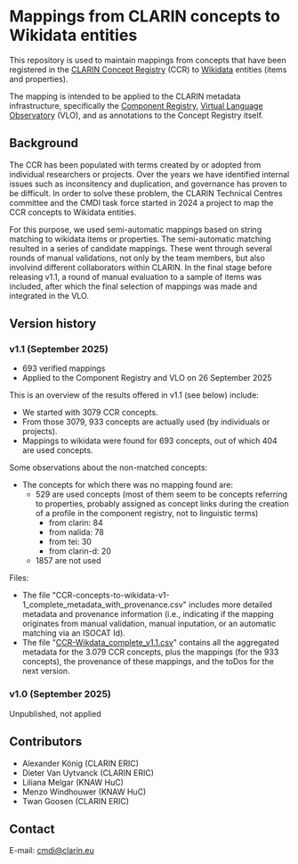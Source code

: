 # Mappings from CLARIN concepts to Wikidata entities

This repository is used to maintain mappings from concepts that have been registered
in the [CLARIN Concept Registry](https://concepts.clarin.eu/ccr/) (CCR) to 
[Wikidata](https://www.wikidata.org) entities (items and properties).

The mapping is intended to be applied to the CLARIN metadata infrastructure,
specifically the [Component Registry](https://catalog.clarin.eu/ds/ComponentRegistry/),
[Virtual Language Observatory](https://vlo.clarin.eu) (VLO), and as annotations to
the Concept Registry itself.

## Background

The CCR has been populated with terms created by or adopted from individual researchers or projects. Over the years we have identified internal issues such as inconsitency and duplication, and governance has proven to be difficult. In order to solve these problem, the CLARIN Technical Centres committee and the CMDI task force started in 2024 a project to map the CCR concepts to Wikidata entities.

For this purpose, we used semi-automatic mappings based on string matching to wikidata items or properties. The semi-automatic matching resulted in a series of candidate mappings. These went through several rounds of manual validations, not only by the team members, but also involvind different collaborators within CLARIN. In the final stage before releasing v1.1, a round of manual evaluation to a sample of items was included, after which the final selection of mappings was made and integrated in the VLO.


## Version history

### v1.1 (September 2025)

* 693 verified mappings
* Applied to the Component Registry and VLO on 26 September 2025

This is an overview of the results offered in v1.1 (see below) include:

- We started with 3079 CCR concepts.
- From those 3079, 933 concepts are actually used (by individuals or projects).
- Mappings to wikidata were found for 693 concepts, out of which 404 are used concepts.

Some observations about the non-matched concepts:

- The concepts for which there was no mapping found are:
  - 529 are used concepts (most of them seem to be concepts referring to properties, probably assigned as concept links during the creation of a profile in the component registry, not to linguistic terms) 
    - from clarin: 84 
    - from nalida: 78 
    - from tei: 30 
    - from clarin-d: 20
  - 1857 are not used

Files:
- The file "CCR-concepts-to-wikidata-v1-1_complete_metadata_with_provenance.csv" includes more detailed metadata and provenance information (i.e., indicating if the mapping originates from manual validation, manual inputation, or an automatic matching via an ISOCAT Id).
- The file "[CCR-Wikdata_complete_v1.1.csv](https://github.com/clarin-eric/concepts-wikidata-migration/blob/main/CCR-Wikdata_complete_v1.1.csv)" contains all the aggregated metadata for the 3.079 CCR concepts, plus the mappings (for the 933 concepts), the provenance of these mappings, and the toDos for the next version.


  
### v1.0 (September 2025)

Unpublished, not applied

## Contributors

- Alexander König (CLARIN ERIC)
- Dieter Van Uytvanck (CLARIN ERIC)
- Liliana Melgar (KNAW HuC)
- Menzo Windhouwer (KNAW HuC)
- Twan Goosen (CLARIN ERIC)

## Contact

E-mail: [cmdi@clarin.eu](cmdi@clarin.eu)
